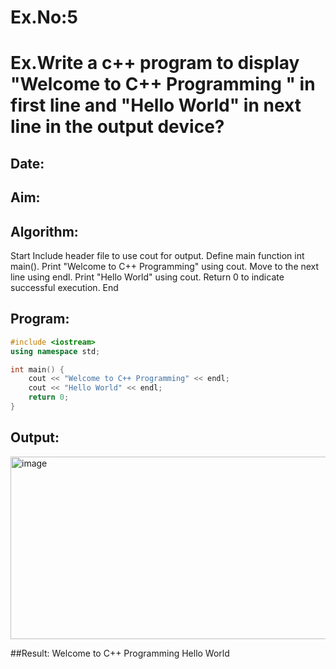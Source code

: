 # Ex.No:5
# Ex.Write a c++ program to display "Welcome to C++ Programming " in first line and  "Hello World" in next line in the output device?
## Date:
## Aim:


## Algorithm:
Start
Include header file <iostream> to use cout for output.
Define main function int main().
Print "Welcome to C++ Programming" using cout.
Move to the next line using endl.
Print "Hello World" using cout.
Return 0 to indicate successful execution.
End
## Program:
```cpp
#include <iostream>
using namespace std;

int main() {
    cout << "Welcome to C++ Programming" << endl;
    cout << "Hello World" << endl;
    return 0;
}
```


## Output:

<img width="887" height="292" alt="image" src="https://github.com/user-attachments/assets/819560d4-bc78-48cb-a8b4-7950ff0504e1" />


##Result:
Welcome to C++ Programming
Hello World
